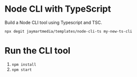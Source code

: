 # Node CLI with TypeScript

Build a Node CLI tool using Typescript and TSC.

`npx degit jaymartmedia/templates/node-cli-ts my-new-ts-cli`

# Run the CLI tool

1. `npm install`
2. `npm start`